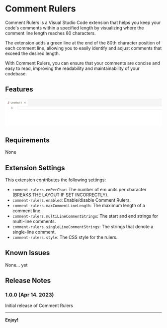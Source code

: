# Comment Rulers

Comment Rulers is a Visual Studio Code extension that helps you keep your code's comments within a specified length by visualizing where the comment line length reaches 80 characters.

The extension adds a green line at the end of the 80th character position of each comment line, allowing you to easily identify and adjust comments that exceed the desired length.

With Comment Rulers, you can ensure that your comments are concise and easy to read, improving the readability and maintainability of your codebase.

## Features

![features](videos/Features.gif)

## Requirements

None

## Extension Settings

This extension contributes the following settings:

* `comment-rulers.emPerChar`: The number of em units per character (BREAKS THE LAYOUT IF SET INCORRECTLY).
* `comment-rulers.enabled`: Enable/disable Comment Rulers.
* `comment-rulers.maxCommentLineLength`: The maximum length of a comment line.
* `comment-rulers.multiLineCommentStrings`: The start and end strings for multi-line comments.
* `comment-rulers.singleLineCommentStrings`: The strings that denote a single-line comment.
* `comment-rulers.style`: The CSS style for the rulers.

## Known Issues

None... yet

## Release Notes

### 1.0.0 (Apr 14. 2023)

Initial release of Comment Rulers

---

**Enjoy!**
